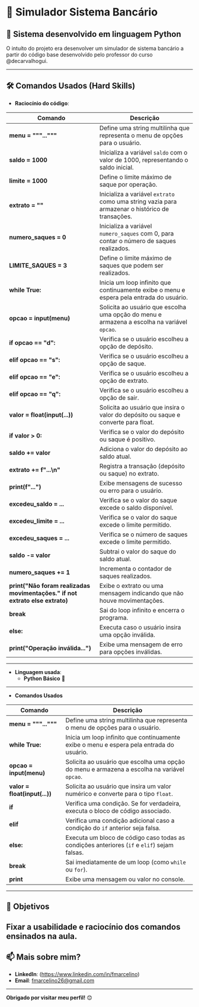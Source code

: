 # 👋 Simulador Sistema Bancário

## 🚀 Sistema desenvolvido em linguagem Python

O intuíto do projeto era desenvolver um simulador de sistema bancário a partir do código base desenvolvido pelo professor do curso @decarvalhogui.

---

## 🛠️ Comandos Usados (Hard Skills)

- **Raciocínio do código**:

| **Comando**                          | **Descrição**                                                                                   |
|--------------------------------------|-----------------------------------------------------------------------------------------------|
| **menu = """..."""**                 | Define uma string multilinha que representa o menu de opções para o usuário.                   |
| **saldo = 1000**                     | Inicializa a variável `saldo` com o valor de 1000, representando o saldo inicial.             |
| **limite = 1000**                    | Define o limite máximo de saque por operação.                                                 |
| **extrato = ""**                     | Inicializa a variável `extrato` como uma string vazia para armazenar o histórico de transações.|
| **numero_saques = 0**                | Inicializa a variável `numero_saques` com 0, para contar o número de saques realizados.       |
| **LIMITE_SAQUES = 3**                | Define o limite máximo de saques que podem ser realizados.                                    |
| **while True:**                      | Inicia um loop infinito que continuamente exibe o menu e espera pela entrada do usuário.      |
| **opcao = input(menu)**              | Solicita ao usuário que escolha uma opção do menu e armazena a escolha na variável `opcao`.   |
| **if opcao == "d":**                 | Verifica se o usuário escolheu a opção de depósito.                                           |
| **elif opcao == "s":**               | Verifica se o usuário escolheu a opção de saque.                                              |
| **elif opcao == "e":**               | Verifica se o usuário escolheu a opção de extrato.                                            |
| **elif opcao == "q":**               | Verifica se o usuário escolheu a opção de sair.                                               |
| **valor = float(input(...))**        | Solicita ao usuário que insira o valor do depósito ou saque e converte para float.            |
| **if valor > 0:**                    | Verifica se o valor do depósito ou saque é positivo.                                          |
| **saldo += valor**                   | Adiciona o valor do depósito ao saldo atual.                                                  |
| **extrato += f"...\n"**              | Registra a transação (depósito ou saque) no extrato.                                          |
| **print(f"...")**                    | Exibe mensagens de sucesso ou erro para o usuário.                                            |
| **excedeu_saldo = ...**              | Verifica se o valor do saque excede o saldo disponível.                                       |
| **excedeu_limite = ...**             | Verifica se o valor do saque excede o limite permitido.                                       |
| **excedeu_saques = ...**             | Verifica se o número de saques excede o limite permitido.                                     |
| **saldo -= valor**                   | Subtrai o valor do saque do saldo atual.                                                      |
| **numero_saques += 1**               | Incrementa o contador de saques realizados.                                                   |
| **print("Não foram realizadas movimentações." if not extrato else extrato)** | Exibe o extrato ou uma mensagem indicando que não houve movimentações. |
| **break**                            | Sai do loop infinito e encerra o programa.                                                    |
| **else:**                            | Executa caso o usuário insira uma opção inválida.                                             |
| **print("Operação inválida...")**    | Exibe uma mensagem de erro para opções inválidas.                                             |
---    
- **Linguagem usada**:
  - **Python Básico** 🐍
---    
- **Comandos Usados**

| **Comando**               | **Descrição**                                                                 |
|---------------------------|-------------------------------------------------------------------------------|
| **menu = """..."""**      | Define uma string multilinha que representa o menu de opções para o usuário.   |
| **while True:**           | Inicia um loop infinito que continuamente exibe o menu e espera pela entrada do usuário. |
| **opcao = input(menu)**   | Solicita ao usuário que escolha uma opção do menu e armazena a escolha na variável `opcao`. |
| **valor = float(input(...))** | Solicita ao usuário que insira um valor numérico e converte para o tipo `float`. |
| **if**                   | Verifica uma condição. Se for verdadeira, executa o bloco de código associado. |
| **elif**                 | Verifica uma condição adicional caso a condição do `if` anterior seja falsa.   |
| **else:**                | Executa um bloco de código caso todas as condições anteriores (`if` e `elif`) sejam falsas. |
| **break**                | Sai imediatamente de um loop (como `while` ou `for`).                          |
| **print**                | Exibe uma mensagem ou valor no console.                                        |

---

## 🎯 Objetivos

Fixar a usabilidade e raciocínio dos comandos ensinados na aula.
---

## 📫 Mais sobre mim?

- **LinkedIn**: (https://www.linkedin.com/in/fmarcelino)
- **Email**: fmarcelino26@gmail.com

---

**Obrigado por visitar meu perfil!** 😊
